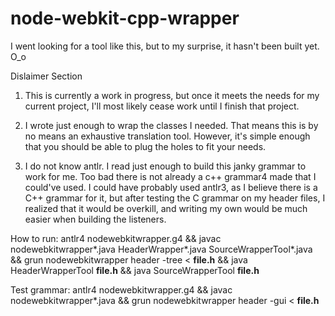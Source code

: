 node-webkit-cpp-wrapper
=======================

I went looking for a tool like this, but to my surprise, it hasn't been built yet. O_o


Dislaimer Section

1. This is currently a work in progress, but once it meets the needs for my current project, I'll most likely cease work until I finish that project.

2. I wrote just enough to wrap the classes I needed. That means this is by no means an exhaustive translation tool. However, it's simple enough that you should be able to plug the holes to fit your needs.

3. I do not know antlr. I read just enough to build this janky grammar to work for me. Too bad there is not already a c++ grammar4 made that I could've used. I could have probably used antlr3, as I believe there is a C++ grammar for it, but after testing the C grammar on my header files, I realized that it would be overkill, and writing my own would be much easier when building the listeners.


How to run:
antlr4 nodewebkitwrapper.g4 && javac nodewebkitwrapper*.java HeaderWrapper*.java SourceWrapperTool*.java && grun nodewebkitwrapper header -tree < __file.h__ && java HeaderWrapperTool __file.h__ && java SourceWrapperTool __file.h__

Test grammar:
antlr4 nodewebkitwrapper.g4 && javac nodewebkitwrapper*.java && grun nodewebkitwrapper header -gui < __file.h__

